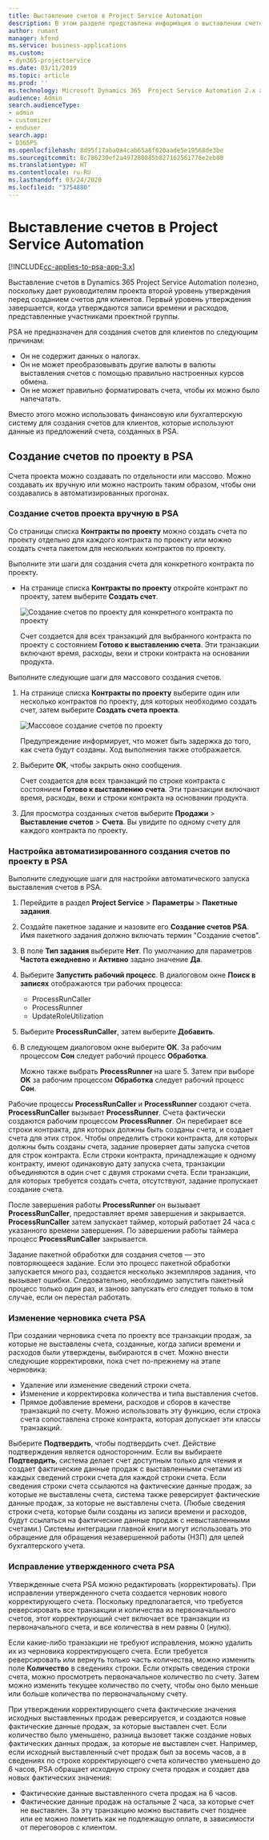 ```yaml
---
title: Выставление счетов в Project Service Automation
description: В этом разделе представлена информация о выставлении счетов.
author: rumant
manager: kfend
ms.service: business-applications
ms.custom:
- dyn365-projectservice
ms.date: 03/11/2019
ms.topic: article
ms.prod: ''
ms.technology: Microsoft Dynamics 365  Project Service Automation 2.x and 3.x
audience: Admin
search.audienceType:
- admin
- customizer
- enduser
search.app:
- D365PS
ms.openlocfilehash: 8d95f17aba0a4cab65a6f020aade5e19568de3be
ms.sourcegitcommit: 8c786230ef2a497280885b827162561776e2eb00
ms.translationtype: HT
ms.contentlocale: ru-RU
ms.lasthandoff: 03/24/2020
ms.locfileid: "3754880"
---
```

# <a name="invoicing-in-project-service-automation"></a>Выставление счетов в Project Service Automation

[!INCLUDE[cc-applies-to-psa-app-3.x](../includes/cc-applies-to-psa-app-3x.md)]

Выставление счетов в Dynamics 365 Project Service Automation полезно, поскольку дает руководителям проекта второй уровень утверждения перед созданием счетов для клиентов. Первый уровень утверждения завершается, когда утверждаются записи времени и расходов, представленные участниками проектной группы.

PSA не предназначен для создания счетов для клиентов по следующим причинам:

- Он не содержит данных о налогах.
- Он не может преобразовывать другие валюты в валюты выставления счетов с помощью правильно настроенных курсов обмена.
- Он не может правильно форматировать счета, чтобы их можно было напечатать.

Вместо этого можно использовать финансовую или бухгалтерскую систему для создания счетов для клиентов, которые используют данные из предложений счета, созданных в PSA.

## <a name="creating-project-invoices-in-psa"></a>Создание счетов по проекту в PSA

Счета проекта можно создавать по отдельности или массово. Можно создавать их вручную или можно настроить таким образом, чтобы они создавались в автоматизированных прогонах.

### <a name="manually-create-project-invoices-in-psa"></a>Создание счетов проекта вручную в PSA

Со страницы списка **Контракты по проекту** можно создать счета по проекту отдельно для каждого контракта по проекту или можно создать счета пакетом для нескольких контрактов по проекту.

Выполните эти шаги для создания счета для конкретного контракта по проекту.

- На странице списка **Контракты по проекту** откройте контракт по проекту, затем выберите **Создать счет**.

    ![Создание счетов по проекту для конкретного контракта по проекту](media/CreateProjectInvoicesOneByOne.png)

    Счет создается для всех транзакций для выбранного контракта по проекту с состоянием **Готово к выставлению счета**. Эти транзакции включают время, расходы, вехи и строки контракта на основании продукта.

Выполните следующие шаги для массового создания счетов.

1. На странице списка **Контракты по проекту** выберите один или несколько контрактов по проекту, для которых необходимо создать счет, затем выберите **Создать счета проекта**.

    ![Массовое создание счетов по проекту](media/CreateProjectInvoicesBulk.png)

    Предупреждение информирует, что может быть задержка до того, как счета будут созданы. Ход выполнения также отображается.

2. Выберите **ОК**, чтобы закрыть окно сообщения.

    Счет создается для всех транзакций по строке контракта с состоянием **Готово к выставлению счета**. Эти транзакции включают время, расходы, вехи и строки контракта на основании продукта.

3. Для просмотра созданных счетов выберите **Продажи** \> **Выставление счетов** \> **Счета**. Вы увидите по одному счету для каждого контракта по проекту.

### <a name="set-up-automated-creation-of-project-invoices-in-psa"></a>Настройка автоматизированного создания счетов по проекту в PSA

Выполните следующие шаги для настройки автоматического запуска выставления счетов в PSA.

1. Перейдите в раздел **Project Service** \> **Параметры** \> **Пакетные задания**.
2. Создайте пакетное задание и назовите его **Создание счетов PSA**. Имя пакетного задания должно включать термин "Создание счетов".
3. В поле **Тип задания** выберите **Нет**. По умолчанию для параметров **Частота ежедневно** и **Активно** задано значение **Да**.
4. Выберите **Запустить рабочий процесс**. В диалоговом окне **Поиск в записях** отображаются три рабочих процесса:

    - ProcessRunCaller
    - ProcessRunner
    - UpdateRoleUtilization

5. Выберите **ProcessRunCaller**, затем выберите **Добавить**.
6. В следующем диалоговом окне выберите **ОК**. За рабочим процессом **Сон** следует рабочий процесс **Обработка**.

    Можно также выбрать **ProcessRunner** на шаге 5. Затем при выборе **OK** за рабочим процессом **Обработка** следует рабочий процесс **Сон**.

Рабочие процессы **ProcessRunCaller** и **ProcessRunner** создают счета. **ProcessRunCaller** вызывает **ProcessRunner**. Счета фактически создаются рабочим процессом **ProcessRunner**. Он перебирает все строки контракта, для которых должны быть созданы счета, и создает счета для этих строк. Чтобы определить строки контракта, для которых должны быть созданы счета, задание проверяет даты запуска счетов для строк контракта. Если строки контракта, принадлежащие к одному контракту, имеют одинаковую дату запуска счета, транзакции объединяются в один счет с двумя строками счета. Если транзакции, для которых требуется создать счета, отсутствуют, задание пропускает создание счета.

После завершения работы **ProcessRunner** он вызывает **ProcessRunCaller**, предоставляет время завершения и закрывается. **ProcessRunCaller** затем запускает таймер, который работает 24 часа с указанного времени завершения. По завершении работы таймера процесс **ProcessRunCaller** закрывается.

Задание пакетной обработки для создания счетов — это повторяющееся задание. Если это процесс пакетной обработки запускается много раз, создается несколько экземпляров задания, что вызывает ошибки. Следовательно, необходимо запустить пакетный процесс только один раз, и заново запускать его следует только в том случае, если он перестал работать.
 
### <a name="edit-a-draft-psa-invoice"></a>Изменение черновика счета PSA

При создании черновика счета по проекту все транзакции продаж, за которые не выставлены счета, созданные, когда записи времени и расходов были утверждены, выбираются в счет. Можно внести следующие корректировки, пока счет по-прежнему на этапе черновика:

- Удаление или изменение сведений строки счета.
- Изменение и корректировка количества и типа выставления счетов.
- Прямое добавление времени, расходов и сборов в качестве транзакций по счету. Можно использовать эту функцию, если строка счета сопоставлена строке контракта, которая допускает эти классы транзакций.

Выберите **Подтвердить**, чтобы подтвердить счет. Действие подтверждения является односторонним. Если вы выбираете **Подтвердить**, система делает счет доступным только для чтения и создает фактические данные продаж с выставленными счетами из каждых сведений строки счета для каждой строки счета. Если сведения строки счета ссылаются на фактические данные продаж, за которые не выставлены счета, система также реверсирует фактические данные продаж, за которые не выставлены счета. (Любые сведения строки счета, которые были созданы из записи времени и расходов, будут ссылаться на фактические данные продаж с невыставленными счетами.) Системы интеграции главной книги могут использовать это обращение для обращения незавершенной работы (НЗП) для целей бухгалтерского учета.

### <a name="correct-a-confirmed-psa-invoice"></a>Исправление утвержденного счета PSA

Утвержденные счета PSA можно редактировать (корректировать). При исправлении утвержденного счета создается черновик нового корректирующего счета. Поскольку предполагается, что требуется реверсировать все транзакции и количества из первоначального счетов, этот корректирующий счет включает все транзакции из первоначального счета, и все количества в нем равны 0 (нулю).

Если какие-либо транзакции не требуют исправления, можно удалить их из черновика корректирующего счета. Если требуется реверсировать или вернуть только часть количества, можно изменить поле **Количество** в сведениях строки. Если открыть сведения строки счета, можно просмотреть первоначальное количество по счету. Затем можно изменить текущее количество по счету, чтобы оно было меньше или больше количества по первоначальному счету.

При утверждении корректирующего счета фактические значения исходных выставленных продаж реверсируется, и создаются новые фактические данные продаж, за которые выставлен счет. Если количество было уменьшено, разница вызовет также создание новых фактических данных продаж, за которые не выставлен счет. Например, если исходный выставленный счет продаж был за восемь часов, а в сведениях по строке корректирующего счета количество уменьшено до 6 часов, PSA обращает исходную строку счета продаж и создает два новых фактических значения:

- Фактические данные выставленного счета продаж на 6 часов.
- Фактические данные продаж на остальные 2 часа, за которые счет не выставлен. За эту транзакцию можно выставить счет позднее или ее можно пометить как не подлежащую оплате, в зависимости от переговоров с клиентом.
